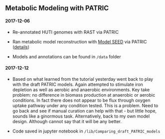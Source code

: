 ## Metabolic Modeling with PATRIC

#### 2017-12-06

* Re-annotated HUTI genomes with RAST via PATRIC
* Ran metabolic model reconstruction with [Model SEED](http://modelseed.org/about/faq) via PATRIC ([details](https://docs.patricbrc.org//tutorial/metabolic_model_reconstruction/metabolic_model_reconstruction.html?highlight=metabolic%20model))

* Models and annotations can be found in `/data` folder




#### 2017-12-12
* Based on what learned from the tutorial yesterday went back to play with the draft PATRIC models. Again attempted to stimulate iron depletion as well as aerobic and anaerobic environments. Key take problem: no difference in biomass production at anaerobic or aerobic conditions. In fact there does not appear to be flux through oxygen uptake pathway under any condition tested. This is a problem. Need to go back and see if manual curation can help with that - but little hope, sounds like a ginormous task. Alternatively, back to my own model design. Although cannot say that it will be any better.

* Code saved in jupyter notebook in `/lib/Comparing_draft_PATRIC_models`
